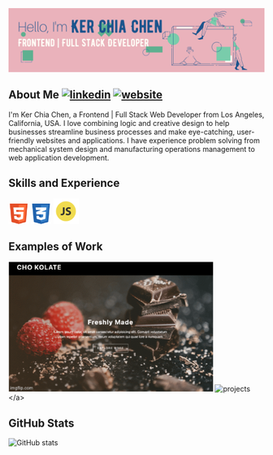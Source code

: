 ![I am a web application developer.](https://github.com/kerchiac/kerchiac/blob/main/Pink%20and%20Peach%20Technology%20LinkedIn%20Banner2.png?raw=true)

## About Me [<img src='https://cdn.jsdelivr.net/npm/simple-icons@3.0.1/icons/linkedin.svg' alt='linkedin' height='20'>](www.linkedin.com/in/ker-chia-chen-65630836)  [<img src='https://cdn.jsdelivr.net/npm/simple-icons@3.0.1/icons/icloud.svg' alt='website' height='20'>](https://kerchiac.github.io/CV/)  
I'm Ker Chia Chen, a Frontend | Full Stack Web Developer from Los Angeles, California, USA. I love combining logic and creative design to help businesses streamline business processes and make eye-catching, user-friendly websites and applications. I have experience problem solving from mechanical system design and manufacturing operations management to web application development. 

## Skills and Experience
[<img src='https://github.com/kerchiac/kerchiac/blob/main/html_icon.png?raw=true' alt='html' height='40'>]()
[<img src='https://github.com/kerchiac/kerchiac/blob/main/css_icon.png?raw=true' alt='css' height='40'>]()
[<img src='https://github.com/kerchiac/kerchiac/blob/main/js_icon.png?raw=true' alt='js' height='50'>]()

## Examples of Work
[<img src='https://github.com/kerchiac/kerchiac/blob/main/projects.gif?raw=true' alt='projects' height='256'>]()
<a>![projects]([https://example.com/image.png](https://github.com/kerchiac/kerchiac/blob/main/projects.gif?raw=true))</a>



## GitHub Stats
![GitHub stats](https://github-readme-stats.vercel.app/api?username=kerchiac&show_icons=true)  
